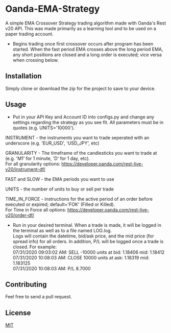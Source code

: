 # Oanda-EMA-Strategy
A simple EMA Crossover Strategy trading algorithm made with Oanda's Rest v20 API. This was made primarily as a learning tool and to be used on a paper trading account.<br/>
- Begins trading once first crossover occurs after program has been started. When the fast period EMA crosses above the long period EMA, any short positions are closed and a long order is executed; vice versa when crossing below.

## Installation
Simply clone or download the zip for the project to save to your device.

## Usage
- Put in your API Key and Account ID into configs.py and change any settings regarding the strategy as you see fit. All parameters must be in quotes (e.g. UNITS='10000').

INSTRUMENT - the instruments you want to trade seperated with an underscore (e.g. 'EUR_USD', 'USD_JPY', etc)

GRANULARITY - The timeframe of the candlesticks you want to trade at (e.g. 'M1' for 1 minute, 'D' for 1 day, etc).<br/>
              For all granularity options: https://developer.oanda.com/rest-live-v20/instrument-df/
              
FAST and SLOW - the EMA periods you want to use

UNITS - the number of units to buy or sell per trade

TIME_IN_FORCE - instructions for the active period of an order before executed or expired; default='FOK' (Filled or Killed).<br/>
                For Time in Force all options: https://developer.oanda.com/rest-live-v20/order-df/
                
- Run in your desired terminal. When a trade is made, it will be logged in the terminal as well as to a file named LOG.log.<br/>
Logs will contain the datetime, bid/ask price, and the mid price (for spread info) for all orders. In addition, P/L will be logged once a trade is closed. For example:<br/>
07/31/2020 09:03:02 AM: SELL -10000 units at bid: 1.18406 mid: 1.18412<br/>
07/31/2020 10:08:03 AM: CLOSE 10000 units at ask: 1.18319 mid: 1.183125<br/>
07/31/2020 10:08:03 AM: P/L 8.7000

## Contributing
Feel free to send a pull request.

## License
[MIT](https://choosealicense.com/licenses/mit/)
